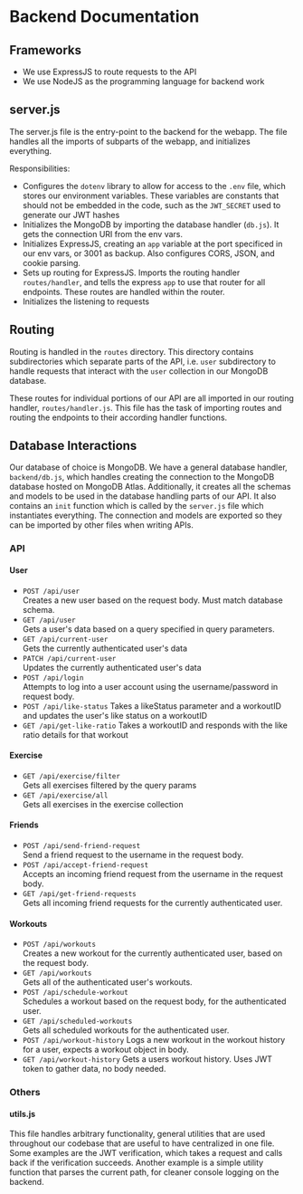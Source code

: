# Backend Documentation

## Frameworks
- We use ExpressJS to route requests to the API
- We use NodeJS as the programming language for backend work

## server.js
The server.js file is the entry-point to the backend for the webapp. The file handles all the imports of subparts of the webapp, and initializes everything.  
  
Responsibilities:
- Configures the `dotenv` library to allow for access to the `.env` file, which stores our environment variables. These variables are constants that should not be embedded in the code, such as the `JWT_SECRET` used to generate our JWT hashes
- Initializes the MongoDB by importing the database handler (`db.js`). It gets the connection URI from the env vars.
- Initializes ExpressJS, creating an `app` variable at the port specificed in our env vars, or 3001 as backup. Also configures CORS, JSON, and cookie parsing. 
- Sets up routing for ExpressJS. Imports the routing handler `routes/handler`, and tells the express `app` to use that router for all endpoints. These routes are handled within the router.
- Initializes the listening to requests


## Routing
Routing is handled in the `routes` directory. This directory contains subdirectories which separate parts of the API, i.e. `user` subdirectory to handle requests that interact with the `user` collection in our MongoDB database. 

These routes for individual portions of our API are all imported in our routing handler, `routes/handler.js`. This file has the task of importing routes and routing the endpoints to their according handler functions. 

## Database Interactions
Our database of choice is MongoDB. We have a general database handler, `backend/db.js`, which handles creating the connection to the MongoDB database hosted on MongoDB Atlas. Additionally, it creates all the schemas and models to be used in the database handling parts of our API. It also contains an `init` function which is called by the `server.js` file which instantiates everything. The connection and models are exported so they can be imported by other files when writing APIs.

### API
#### User
- `POST /api/user`  
    Creates a new user based on the request body. Must match database schema.  
- `GET /api/user`    
    Gets a user's data based on a query specified in query parameters.  
- `GET /api/current-user`  
    Gets the currently authenticated user's data  
- `PATCH /api/current-user`  
    Updates the currently authenticated user's data  
- `POST /api/login`  
    Attempts to log into a user account using the username/password in request body.  
- `POST /api/like-status`
    Takes a likeStatus parameter and a workoutID and updates the user's like status on a workoutID
- `GET /api/get-like-ratio`
    Takes a workoutID and responds with the like ratio details for that workout

#### Exercise  
- `GET /api/exercise/filter`  
    Gets all exercises filtered by the query params  
- `GET /api/exercise/all`  
    Gets all exercises in the exercise collection  

#### Friends  
- `POST /api/send-friend-request`  
    Send a friend request to the username in the request body.  
- `POST /api/accept-friend-request`  
    Accepts an incoming friend request from the username in the request body.  
- `GET /api/get-friend-requests`  
    Gets all incoming friend requests for the currently authenticated user.  

#### Workouts  
- `POST /api/workouts`  
    Creates a new workout for the currently authenticated user, based on the request body.  
- `GET /api/workouts`  
    Gets all of the authenticated user's workouts.  
- `POST /api/schedule-workout`  
    Schedules a workout based on the request body, for the authenticated user.  
- `GET /api/scheduled-workouts`  
    Gets all scheduled workouts for the authenticated user.  
- `POST /api/workout-history`
    Logs a new workout in the workout history for a user, expects a workout object in body.
- `GET /api/workout-history`
    Gets a users workout history. Uses JWT token to gather data, no body needed.

### Others
#### utils.js
This file handles arbitrary functionality, general utilities that are used throughout our codebase that are useful to have centralized in one file. Some examples are the JWT verification, which takes a request and calls back if the verification succeeds. Another example is a simple utility function that parses the current path, for cleaner console logging on the backend.